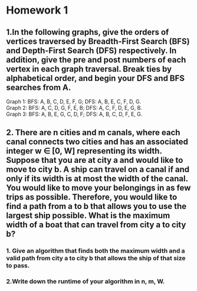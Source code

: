# Homework 1
## 1.In the following graphs, give the orders of vertices traversed by Breadth-First Search (BFS) and Depth-First Search (DFS) respectively. In addition, give the pre and post numbers of each vertex in each graph traversal. Break ties by alphabetical order, and begin your DFS and BFS searches from A.
Graph 1: BFS: A, B, C, D, E, F, G; DFS: A, B, E, C, F, D, G.<br>
Graph 2: BFS: A, C, D, G, F, E, B; DFS: A, C, F, D, E, G, B.<br>
Graph 3: BFS: A, B, E, G, C, D, F; DFS: A, B, C, D, F, E, G.<br>
## 2. There are n cities and m canals, where each canal connects two cities and has an associated integer w ∈ [0, W] representing its width. Suppose that you are at city a and would like to move to city b. A ship can travel on a canal if and only if its width is at most the width of the canal. You would like to move your belongings in as few trips as possible. Therefore, you would like to find a path from a to b that allows you to use the largest ship possible. What is the maximum width of a boat that can travel from city a to city b? 
### 1. Give an algorithm that finds both the maximum width and a valid path from city a to city b that allows the ship of that size to pass.
### 2.Write down the runtime of your algorithm in n, m, W. 
